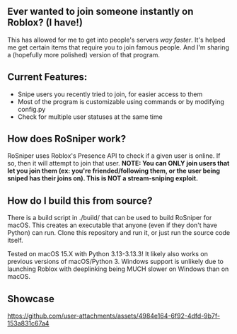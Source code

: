 ## Ever wanted to join someone instantly on Roblox? (I have!)
This has allowed for me to get into people's servers *way faster*. It's helped me get certain items that require you to join famous people. And I'm sharing a (hopefully more polished) version of that program.

## Current Features:
- Snipe users you recently tried to join, for easier access to them
- Most of the program is customizable using commands or by modifying config.py
- Check for multiple user statuses at the same time

## How does RoSniper work?
RoSniper uses Roblox's Presence API to check if a given user is online. If so, then it will attempt to join that user. **NOTE: You can ONLY join users that let you join them (ex: you're friended/following them, or the user being sniped has their joins on). This is NOT a stream-sniping exploit.**

## How do I build this from source?
There is a build script in ./build/ that can be used to build RoSniper for macOS.
This creates an executable that anyone (even if they don't have Python) can run.
Clone this repository and run it, or just run the source code itself.

Tested on macOS 15.X with Python 3.13-3.13.3! It likely also works on previous versions of macOS/Python 3.
Windows support is unlikely due to launching Roblox with deeplinking being MUCH slower on Windows than on macOS.

## Showcase
https://github.com/user-attachments/assets/4984e164-6f92-4dfd-9b7f-153a831c67a4

